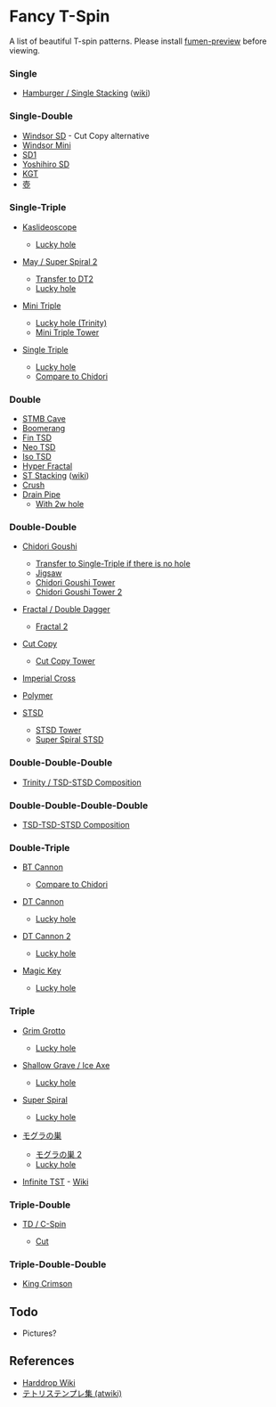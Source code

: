 Fancy T-Spin
============

A list of beautiful T-spin patterns. Please install [fumen-preview](https://github.com/knewjade/fumen-preview-extension) before viewing.

### Single

* [Hamburger / Single Stacking](https://harddrop.com/fumen/?m115@RhBtIeBtQeAgHAhG8DeF8CeG8CeG8JeAAAvhBFlBkf?BsgG8DeF8CeG8neAAAvhCFbBJkBAAA)
 ([wiki](https://harddrop.com/wiki/Hamburger))

### Single-Double

* [Windsor SD](https://harddrop.com/fumen/?m115@0gB8GeB8HeC8AeI8CeH8AeE8JeAgH0gRaGeRaLeiWI?egWWeAAAvhC9gBFrBAAA) - Cut Copy alternative
* [Windsor Mini](https://harddrop.com/fumen/?m115@HhI8AeF8CeH8AeB8JeAgHMhzDeeAAAvhC9jBlsBAAA?)
* [SD1](https://harddrop.com/fumen/?v115@5gB8GeB8CeG8AeH8CeH8BeA8JeAgH5gRaGeRaKehHI?egHIegHJeAAAvhB9sBAAA)
* [Yoshihiro SD](https://harddrop.com/fumen/?m115@RhG8CeI8KeAgHvhB9tBnmBHhE8EeD8ZeAAAvhBlsBA?AA)
* [KGT](https://harddrop.com/fumen/?m115@pgD8CeG8BeG8CeH8AeI8AeI8AeE8JeAgHvhDVhBDTB?lcBAAA)
* [壺](http://fumen.zui.jp/?v115@9gC8CeF8EeF8CeG8CeD8JeAgHvhEXrB9lBlrBAAAAA?A)

### Single-Triple

* [Kaslideoscope](https://harddrop.com/fumen/?m115@pgD8CeF8DeF8AeI8CeG8CeI8AeD8JeAgHhgRpHeRLH?ewDIewDAeiWEewDCegWEewDaeAAAvhC9rBtqBAAA)

  - [Lucky hole](https://harddrop.com/fumen/?m115@fgD8BeG8CeG8AeI8CeG8CeI8AeH8AeE8JeAgHvhD9m?BtlBFrBAAA)
  
* [May / Super Spiral 2](https://harddrop.com/fumen/?m115@pgB8HeA8IeA8AeI8BeH8CeG8BeG8JeAgHfgRpHeRLH?ewDIewDAeBPFewDBeBPEewDceAAAvhCFqBtpBAAA)

  - [Transfer to DT2](https://harddrop.com/fumen/?m115@pgB8HeA8IeA8AeI8BeH8CeG8BeG8JeAgHvhCpkBEcB?nQB4gE8FeD8neAAA)
  - [Lucky hole](https://harddrop.com/fumen/?m115@fgB8BeG8CeG8AeI8BeH8CeG8BeI8AeG8Je9xmvhIVW?ftkfFlB9WfVbftkBAAAFqBAAA)
  
* [Mini Triple](https://harddrop.com/fumen/?m115@pgB8HeA8IeA8AeI8BeH8BeH8CeF8JeAgHvhCVvBtpB?AAA)

  - [Lucky hole (Trinity)](https://harddrop.com/fumen/?m115@fgB8HeA8IeA8AeI8BeH8BeH8CeH8AeG8JeAgH)
  - [Mini Triple Tower](https://harddrop.com/fumen/?m115@BgB8HeA8IeA8AeI8BeH8BeH8CeI8AeH8BeH8BeG8Ce?F8JeAgHvhJVHftVfVbf9qfVvBAAA9qBVvBtpBAAA)
  
* [Single Triple](https://harddrop.com/fumen/?m115@9gD8BeG8DeG8AeJ8AeD8JeAgH/gRaBeBPCeRaDeBPe?eAAAvhDdmBHcBtrBAAA)

  - [Lucky hole](https://harddrop.com/fumen/?m115@zgD8BeG8DeG8AeJ8AeJ8AeC8JeAglvhDdhBHXBtmBA?AeRhC8EeB8TeAAAvhBFsBAAA)
  - [Compare to Chidori](https://harddrop.com/fumen/?m115@9gB8R4BeBtC8R4DeBtE8AeJ8AeD8JeAgH6gg0HeAPg?lHeg0glAteeAAA)

### Double

* [STMB Cave](https://harddrop.com/fumen/?m115@9gC8CeH8AeI8CeG8CeC8JeAgHrgRpHeRpLeRaGeRag?eAAArgxSHeRpHegWIegWkeAAA0gglBPGegHglIeglkeAAAs?gAtGegWhlGeg0APCehHxDEeRagWIegWVeAAAvhAAAA)
* [Boomerang](https://harddrop.com/fumen/?m115@agB8IeA8CeE8AeH8BeH8BeI8AeI8AeI8AeD8JeAgHv?hB+cBAAA)
* [Fin TSD](https://harddrop.com/fumen/?m115@0gC8GeA8HeB8HeB8BeH8AeG8JeAgH0giHGegHveAAA?vhClgfNqBAAA)
* [Neo TSD](https://harddrop.com/fumen/?m115@zgC8GeA8IeB8BeH8BeH8AeG8JeAgHzgiHGegHweAAA?vhEtgflgfFgfNqBAAA)
* [Iso TSD](https://harddrop.com/fumen/?m115@zgD8FeA8IeB8HeA8BeI8AeG8JeAgHzgzD3eAAAvhCF?gfdqBAAA)
* [Hyper Fractal](https://harddrop.com/fumen/?m115@7fF8DeF8DeF8DeF8DeF8DeF8DeF8DeF8DeF8DeF8De?F8Je+KJvhJipB+gBifB+WBiVB+MBlVBlfBlpBAAA)
* [ST Stacking](https://harddrop.com/fumen/?m115@vhAvJJAhB8IeF8CeG8CeG8JeAAAvhBFlBvkB2gB8Ie?F8CeG8EeE8TeAAAvhBFgBvfBsgB8IeF8CeG8EeE8deAAAvh?CFbBJkBvaBigB8IeF8CeG8EeE8neAAAvhCFWBJlBAAA) ([wiki](https://harddrop.com/wiki/ST_Stacking_Setups))
* [Crush](https://harddrop.com/fumen/?m115@/gB8FeC8CeR8AeE8JeAgl/ghWHegWIegWRaGeRaPeA?AeUhRLgHFewhQLPeAAAvhBFrBAAA)
* [Drain Pipe](https://harddrop.com/fumen/?m115@fgB8CeG8DeI8AeH8BeH8AeI8AeI8AeE8JeAgHvhCUS?uUAzO0dEloo2Awno2AzX/dEEszQEchQCAjLBAAAAPAA)
  - [With 2w hole](https://harddrop.com/fumen/?m115@fgB8CeG8DeI8AeH8BeH8BeH8BeH8BeD8JeAgHvhCWX?f+rBAAA)

### Double-Double

* [Chidori Goushi](https://harddrop.com/fumen/?m115@0gB8GeB8CeH8CeH8AeH8AeF8JeAgH0gRaGeRaIeBPI?eBPZeAAArgAtHexSGewhwSveAAAvhCFmBlqBAAA)

  - [Transfer to Single-Triple if there is no hole](https://harddrop.com/fumen/?m115@0gB8GeB8CeH8CeH8AeM8AeA8JeAgHvhBNmBacBfgA8?IeA8IeA8IeA8DeE8neAAAvhB9lBAAA)
  - [Jigsaw](https://harddrop.com/fumen/?m115@pgC8BeG8CeH8CeG8BeH8BeH8BeE8JeAgHvhBPrBAAA?)
  - [Chidori Goushi Tower](https://harddrop.com/fumen/?m115@kfB8GeB8CeH8CeH8AeH8AeH8CeH8CeH8AeH8AeH8Ce?H8CeH8AeH8AeF8JeAgHvhGF+AlCBFSBlWBFmBlqBAAA)
  - [Chidori Goushi Tower 2](https://harddrop.com/fumen/?m115@jfC8CeF8CeH8CeF8CeH8CeF8CeH8CeH8AeH8AeJ8Ae?H8AeJ8AeH8AeF8JeAgHvhGFSBlWBFcBlgBFmBlqBAAA) 
  
* [Fractal / Double Dagger](https://harddrop.com/fumen/?m115@1gB8FeC8CeH8AeH8CeH8AeE8JeAgHvhCFhBFrBAAA)

  - [Fractal 2](https://harddrop.com/fumen/?m115@pgD8FeC8CeH8AeI8BeG8CeH8AeE8JeAgHvhCFcBFrB?AAA)
  
* [Cut Copy](https://harddrop.com/fumen/?m115@zgB8CeH8AeI8CeH8AeI8AeE8JeAgHqgR4BeRpCeRaC?eRLGeiWIegWgeAAAfgg0DeRpCeg0RaGexhCeBtGexhglIeg?lgeAAPRAFb+sCUkFSASIncD2488AZAAAAvhClbQAAFmBAAA?)

  - [Cut Copy Tower](https://harddrop.com/fumen/?m115@jfB8BeH8CeH8AeG8CeH8AeI8CeH8AeG8CeH8AeI8Ce?H8AeG8CeH8AeG8JeAglUfAtDeRpBeBtDeRLBeAPgWDeBPCe?gWDegHBPAehWDegHCeRaDehHAeRagWDeBPCegWDegHBPAeh?WDegHCeRaDehHAeRagWDeBPCegWDegHBPAehWDegHCeRaDe?hHAeRaOeAAAvhGl4AFCBlMBFWBlgBFqBAAA)
  
* [Imperial Cross](https://harddrop.com/fumen/?m115@2gB8HeA8FeD8AeH8CeH8AeE8JeAgHvhE1hfNrfFrfd?rBAAA)
* [Polymer](https://harddrop.com/fumen/?m115@igC8GeA8IeA8FeD8BeH8AeJ8BeH8AeD8JeAglYgg0I?eiWGewDIewDIewDBeRaEewDAeRaFeRLHeRLOeAAAvhGlYfl?XfNhBliflhftrBAAA)
* [STSD](https://harddrop.com/fumen/?m115@1gB8HeA8GeC8AeI8BeH8BeE8JeAgH1ghWFeRpgWGeR?LgWAehHIegHIegHNeAAA1gxhFewSAtwhGewwAewSHeRLaeA?AAvgwhIewhIewhGehlwDHeglAPHeg0NeAAAvhCVhftqBAAA?)

  - [STSD Tower](https://harddrop.com/fumen/?m115@LgE8EeD8FeD8AeI8BeH8BeH8CeI8AeH8BeH8BeC8Je?AgHvhDdsBlrBNrBAAA)
  - [Super Spiral STSD](https://harddrop.com/fumen/?m115@tgB8IeA8DeD8AeG8CeG8CeH8BeE8JeAgHtgBPIeAPA?tCezDGegHIegHIehHQeAAAvhD2bferf2qBAAA)

### Double-Double-Double

* [Trinity / TSD-STSD Composition](https://harddrop.com/fumen/?m115@jgB8IeA8DeD8AeH8BeG8CeH8AeI8BeE8JeAgWJAie8?8AwM+tCkAAAAJhA8IeAAAeAAIeA8OeAAtHA0L2JEJPKDATh?A8BeAAGeA8AAOeAAPLA0L2JEJPCUAS4oAAMhAAGeA8AeA8G?eAAPeAAPJAke88AwM+tCkAAAAChAAGeA8AeA8GeAAZeAAPK?AkuhRASITxCz2AAA)

### Double-Double-Double-Double

* [TSD-TSD-STSD Composition](https://harddrop.com/fumen/?m115@OgB8IeA8EeC8AeH8CeH8AeH8CeH8AeH8BeH8BeF8Je?Ag0RAz+T7BFbE6B0r78AwM+tCkAAAABhA8GeAAAeAAGeA8a?eAAtQAz+T7BFbE6BUoo2Az+T7BIhAABeA8GeAAA8ZeAAtQA?z+T7BFbUzBUoo2Az+T7BIhA8KeBAGeA8QeAAtSAz+T7BFbE?wCyOJ5D0W98AQbAAAShAABeA8GeAAA8PeAAPOAz+T7BFbEw?CyOJ5D0GCAAtgA8GeAAAeAAGeA8ReA8BeAAGeA8AAPeAAtX?AEHxhDs488AQ2tSASo78A436ACFr4AA0gAABeA8GeAAA8te?AAtXAEHxhDs488AQztSASo78A436ACFr4AAShAABeA8GeAA?A8PeAAtTAie88AQOKSASo78A436ACFr4AA0gA8BeAAGeA8A?AteAAPTA0G88AQztSASo78A436ACFr4AALhAAFeB8JeAAPe?AAtPAFbuRATJUABG46ACFr4AA0gAABeA8GeAAA8teAAeIhA?ABeA8GeAAA8ZeAAe0gA8BeAAGeA8AAteAAA3gA8GeAAAeAA?FeB8JeBAGeA8QeAAtSA0L2JEJPCUAS4gRASITxCz2AAA+gA?ABeA8GeAAA8jeAAPPAFbuRATJUABG46ACFr4AAShAABeA8G?eAAA8PeAAPOA0L2JEJPCUASITxCz2AAA+gA8BeAAGeA8AAj?eAAPPAFbuRATJUABG46ACFr4AA)

### Double-Triple

* [BT Cannon](https://harddrop.com/fumen/?m115@kgB8IeA8CeE8AeH8BeG8CeH8AeJ8AeD8JeAgHkgBPI?eAPAtEeRaAeRLDeRaBeRLpeAAAkghlIeglAPHeQpwwHeQaw?wHegHHehHWeAAAvhFVXf9hfFmBVhf9rBAAA)

  - [Compare to Chidori](https://harddrop.com/fumen/?m115@kgBtIeBtBeC8R4AeilC8R4BeglF8CeH8AeJ8AeD8Je?AgHkgBPEeQ4CeBPglCeQaAewDGewhCegWqeAAA)
  
* [DT Cannon](https://harddrop.com/fumen/?m115@hgB8IeA8FeB8AeH8BeH8CeH8AeI8AeG8JeAgHhghHI?egHFehWAegHFegWBeBPEegWCeBPheAAA3gRaGeRpJeAtDeR?LAeBPEeRLAeAPPeAAAvhE1VfdlfFlBdqBAAA)

  - [Lucky hole](https://harddrop.com/fumen/?m115@XgB8IeI8AeH8BeH8CeH8AeI8AeH8AeH8JeAgHvhDFg?BdlBlpBAAA)
  
* [DT Cannon 2](https://harddrop.com/fumen/?m115@jgB8IeA8DeD8AeH8CeH8AeH8BeI8AeE8JeAgH1gRaA?eBPDeRaCeBPpeAAAjgBPIeAPAtEexhAehlDexhCeglAtGeg?HgWHeiHVeAAAagR4GeRpAtRegWAPIeAPIeAPHexhg0GeRLM?eAAAvhE1WfdhfFhBdrBAAA)

  - [Lucky hole](https://harddrop.com/fumen/?m115@VgB8BeH8CeI8AeH8CeH8AeH8BeI8AeH8AeF8JeAgHv?hDFcBdmBlqBAAA)

* [Magic Key](https://harddrop.com/fumen/?m115@sgH8CeH8AeI8AeH8BeI8AeG8JeAgHzgQaIeRaHegHQ?aHegHIehHReAAAvhDFbBDWBdqBAAA)

  - [Lucky hole](https://harddrop.com/fumen/?m115@igH8CeH8AeI8AeH8BeI8AeH8AeH8JeAgHvhEFWBDRB?dlBlpBAAA)

### Triple

* [Grim Grotto](https://harddrop.com/fumen/?v115@HhD8BeH8BeH8AeE8JeAgHvhBnhBugB)

  - [Lucky hole](https://harddrop.com/fumen/?m115@9gD8BeH8BeH8AeJ8AeD8JeAgHvhBncBubBpgC8DeF8?DeF8DeC8neAAAvhCNmBlrBAAA)
  
* [Shallow Grave / Ice Axe](https://harddrop.com/fumen/?m115@HhC8CeH8BeH8AeE8JeAgHvhBSmBugB)

  - [Lucky hole](https://harddrop.com/fumen/?m115@9gC8CeH8BeH8AeJ8AeD8JeAgHvhBShBubBpgC8DeF8?DeF8CeD8neAAAvhCNmBlrBAAA)
  
* [Super Spiral](https://harddrop.com/fumen/?m115@tgB8IeA8DeD8AeG8CeG8CeI8AeE8JeAgH9gzDFeRLH?eRLHezDPeAAA+gyhFegWQaHegWQpIeywPeAAAvhD2bfemf2?qBAAA)

  - [Lucky hole](https://harddrop.com/fumen/?m115@jgB8IeA8DeD8AeG8CeG8CeI8AeH8AeF8JeAgHvhC2l?BdmBAAA)
  
* [モグラの巣](https://harddrop.com/fumen/?m115@pgC8CeG8DeH8AeH8CeG8CeI8AeC8JeAgHvhC0XuXAT?P0dEloo2Awno2AzX/dEFbEmDy31CAMmQCAjLBAAAAA)

  - [モグラの巣 2](https://harddrop.com/fumen/?m115@pgC8CeH8CeH8AeH8CeG8CeI8AeC8JeAgHvhCUXuLAT?X/dEFbEmDy31CAMmQBAyAAAA5RQAA)
  - [Lucky hole](https://harddrop.com/fumen/?m115@fgC8CeG8DeH8AeH8CeG8CeI8AeH8AeD8JeAgHvhCMh?BdnBAAA)
  
* [Infinite TST](https://harddrop.com/fumen/?m115@vhFkKJKpBJVBvgBMGB6WB7fF8DeF8DeF8DeF8DeF8D?eF8DeF8DeF8DeF8DeF8EeE8JeAAAvhEtkBtkBOaBpgB6RBx?fF8DeF8DeF8DeF8DeF8DeF8DeF87eAAAvhCdqBdqBAAA) - [Wiki](https://harddrop.com/wiki/Infinite_TST)

### Triple-Double

* [TD / C-Spin](https://harddrop.com/fumen/?m115@pgB8BeG8CeG8AeI8BeH8AeJ8AeG8JeAgHpghWHegWI?egWAeBPFegHBeBPEegHIehHReAAAvhCtkBFqBAAA)

  - [Cut](https://harddrop.com/fumen/?m115@+fC8GeC8GeC8GeC8GeH8BeH8BeH8AeI8AeI8AeI8Ae?D8JeAgHvhBfYBaTBVgD8FeD8FeD8BfAAAvhCsCBNSBAAA)

### Triple-Double-Double

* [King Crimson](https://harddrop.com/fumen/?m115@XgB8IeA8FeB8AeH8BeI8AeI8AeH8BeH8BeG8JeAgHp?ghWHegWIegWAPHeBPHeAPceAAAvhCdbBdqBAAA)

Todo
-----

* Pictures?

References
-----------

* [Harddrop Wiki](https://harddrop.com/wiki/Tetris_Wiki)
* [テトリステンプレ集 (atwiki)](https://w.atwiki.jp/tetrismaps/)

